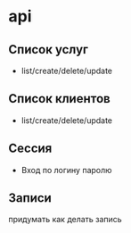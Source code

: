 # api

## Список услуг

- list/create/delete/update

## Список клиентов

- list/create/delete/update

## Сессия

- Вход по логину паролю

## Записи

придумать как делать запись